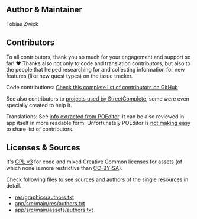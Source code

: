 ## Author & Maintainer

Tobias Zwick

## Contributors

To all contributors, thank you so much for your engagement and support so far! ❤
Thanks also not only to code and translation contributors, but also to the people that helped researching for and collecting information for new features (like new quest types) on the issue tracker. 

Code contributions: [Check this complete list of contributors on GitHub](https://github.com/streetcomplete/StreetComplete/graphs/contributors)

See also contributors to [projects used by StreetComplete](https://github.com/streetcomplete/StreetComplete/blob/master/CONTRIBUTING.md#streetcomplete-related-projects), some were even specially created to help it.

Translations: See [info extracted from POEditor](https://github.com/streetcomplete/StreetComplete/blob/master/app/src/main/res/raw/credits_translators.json). It can be also reviewed in app itself in more readable form. Unfortunately POEditor is [not making easy](https://poeditor.uservoice.com/forums/171919-general/suggestions/31242085-public-url-to-view-project-contributors) to share list of contributors.

## Licenses & Sources

It's [GPL v3](https://www.gnu.org/licenses/gpl.html) for code and mixed Creative Common licenses for assets (of which none is more restrictive than [CC-BY-SA](https://creativecommons.org/licenses/by-sa/4.0/)).

Check following files to see sources and authors of the single resources in detail.

* [res/graphics/authors.txt](res/graphics/authors.txt)
* [app/src/main/res/authors.txt](app/src/main/res/authors.txt)
* [app/src/main/assets/authors.txt](app/src/main/assets/authors.txt)
